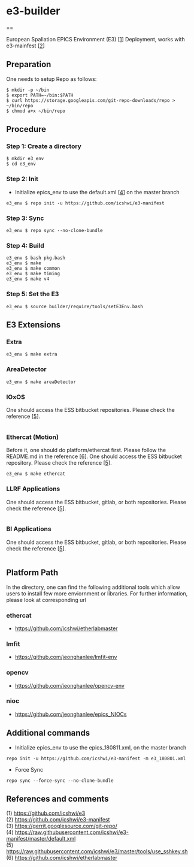# e3-builder
==

European Spallation EPICS Environment (E3) [[1]] Deployment, works with e3-mainfest [[2]]



## Preparation

One needs to setup Repo as follows:

```
$ mkdir -p ~/bin
$ export PATH=~/bin:$PATH
$ curl https://storage.googleapis.com/git-repo-downloads/repo > ~/bin/repo
$ chmod a+x ~/bin/repo
```


## Procedure

### Step 1:  Create a directory
```
$ mkdir e3_env
$ cd e3_env
```

### Step 2: Init


* Initialize epics_env to use the default.xml [[4]] on the master branch

```
e3_env $ repo init -u https://github.com/icshwi/e3-manifest
```

### Step 3: Sync

```
e3_env $ repo sync --no-clone-bundle
```


### Step 4: Build


```
e3_env $ bash pkg.bash
e3_env $ make 
e3_env $ make common
e3_env $ make timing
e3_env $ make v4
```

### Step 5: Set the E3
```
e3_env $ source builder/require/tools/setE3Env.bash 
```


## E3 Extensions 


### Extra
```
e3_env $ make extra
```

### AreaDetector

```
e3_env $ make areaDetector
```

### IOxOS
One should access the ESS bitbucket repositories. Please check the reference [[5]].
```
```

### Ethercat (Motion)

Before it, one should do platform/ethercat first. Please follow the README.md in the reference [[6]]. One should access the ESS bitbucket repository. Please check the reference [[5]].

```
e3_env $ make ethercat
```

### LLRF Applications
One should access the ESS bitbucket, gitlab, or both repositories. Please check the reference [[5]].
```
```

### BI Applications
One should access the ESS bitbucket, gitlab, or both repositories. Please check the reference [[5]].
```
```


## Platform Path
In the directory, one can find the following additional tools which allow users to install few more enviornment or libraries. For further information, please look at corresponding url

### ethercat
* https://github.com/icshwi/etherlabmaster

### lmfit
* https://github.com/jeonghanlee/lmfit-env

### opencv
* https://github.com/jeonghanlee/opencv-env

### nioc
* https://github.com/jeonghanlee/epics_NIOCs



## Additional commands

* Initialize epics_env to use the epics_180811.xml, on the master branch
```
repo init -u https://github.com/icshwi/e3-manifest -m e3_180801.xml
```

* Force Sync
```
repo sync --force-sync --no-clone-bundle
```

## References and comments


(1) https://github.com/icshwi/e3                  
(2) https://github.com/icshwi/e3-manifest                     
(3) https://gerrit.googlesource.com/git-repo/                      
(4) https://raw.githubusercontent.com/icshwi/e3-manifest/master/default.xml                      
(5) https://raw.githubusercontent.com/icshwi/e3/master/tools/use_sshkey.sh                      
(6) https://github.com/icshwi/etherlabmaster                            



[1]: https://github.com/icshwi/e3                  
[2]: https://github.com/icshwi/e3-manifest                     
[3]: https://gerrit.googlesource.com/git-repo/                      
[4]: https://raw.githubusercontent.com/icshwi/e3-manifest/master/default.xml                      
[5]: https://raw.githubusercontent.com/icshwi/e3/master/tools/use_sshkey.sh                      
[6]: https://github.com/icshwi/etherlabmaster                            

